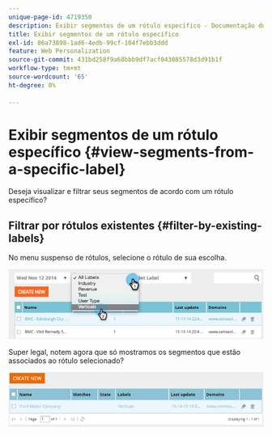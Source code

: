 ```yaml
---
unique-page-id: 4719350
description: Exibir segmentos de um rótulo específico - Documentação do Marketo - Documentação do produto
title: Exibir segmentos de um rótulo específico
exl-id: 86a73898-1ad6-4edb-99cf-104f7ebb3ddd
feature: Web Personalization
source-git-commit: 431bd258f9a68bbb9df7acf043085578d3d91b1f
workflow-type: tm+mt
source-wordcount: '65'
ht-degree: 0%

---
```


# Exibir segmentos de um rótulo específico {#view-segments-from-a-specific-label}

Deseja visualizar e filtrar seus segmentos de acordo com um rótulo específico?

## Filtrar por rótulos existentes {#filter-by-existing-labels}

No menu suspenso de rótulos, selecione o rótulo de sua escolha.

![](assets/image2014-11-26-13-3a44-3a23.png)

Super legal, notem agora que só mostramos os segmentos que estão associados ao rótulo selecionado?

![](assets/image2015-10-14-16-3a31-3a52.png)
